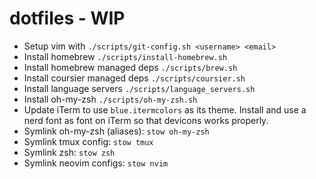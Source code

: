 # dotfiles - WIP

- Setup vim with `./scripts/git-config.sh <username> <email>`
- Install homebrew `./scripts/install-homebrew.sh`
- Install homebrew managed deps `./scripts/brew.sh`
- Install coursier managed deps `./scripts/coursier.sh`
- Install language servers `./scripts/language_servers.sh`
- Install oh-my-zsh `./scripts/oh-my-zsh.sh`
- Update iTerm to use `blue.itermcolors` as its theme. Install and use a nerd font as font on iTerm so that devicons
    works properly.
- Symlink oh-my-zsh (aliases): `stow oh-my-zsh`
- Symlink tmux config: `stow tmux`
- Symlink zsh: `stow zsh`
- Symlink neovim configs: `stow nvim`

